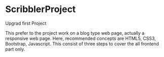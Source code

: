 # ScribblerProject
Upgrad first Project

This prefer to the project work on a blog type web page, actually a responsive web page.
Here, recommended concepts are HTML5, CSS3, Bootstrap, Javascript.
This consist of three steps to cover the all frontend part only.
